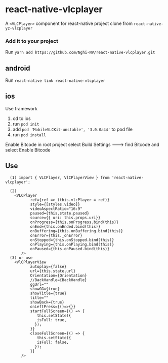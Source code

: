 # react-native-vlcplayer
A `<VLCPlayer>` component for react-native
project clone from `react-native-yz-vlcplayer`


### Add it to your project

Run `yarn add https://github.com/Nghi-NV/react-native-vlcplayer.git`

## android

Run `react-native link react-native-vlcplayer`

## ios

Use framework
1. cd to ios
2. run `pod init`
3. add `pod 'MobileVLCKit-unstable', '3.0.0a44'` to pod file
3. run `pod install`

Enable Bitcode
in root project select Build Settings ---> find Bitcode and select Enable Bitcode

## Use
````
  (1) import { VLCPlayer, VlCPlayerView } from 'react-native-vlcplayer';

  (2) 
    <VLCPlayer
           ref={ref => (this.vlcPlayer = ref)}
           style={[styles.video]}
           videoAspectRatio="16:9"
           paused={this.state.paused}
           source={{ uri: this.props.uri}}
           onProgress={this.onProgress.bind(this)}
           onEnd={this.onEnded.bind(this)}
           onBuffering={this.onBuffering.bind(this)}
           onError={this._onError}
           onStopped={this.onStopped.bind(this)}   
           onPlaying={this.onPlaying.bind(this)}
           onPaused={this.onPaused.bind(this)}      
       />
  (3) or use
    <VlCPlayerView
           autoplay={false}
           url={this.state.url}
           Orientation={Orientation}      
           //BackHandle={BackHandle}
           ggUrl=""
           showGG={true}
           showTitle={true}
           title=""
           showBack={true}
           onLeftPress={()=>{}}
           startFullScreen={() => {      
              this.setState({
              isFull: true,
             });
           }}
           closeFullScreen={() => {
              this.setState({
              isFull: false,
             });
           }}
       />
````